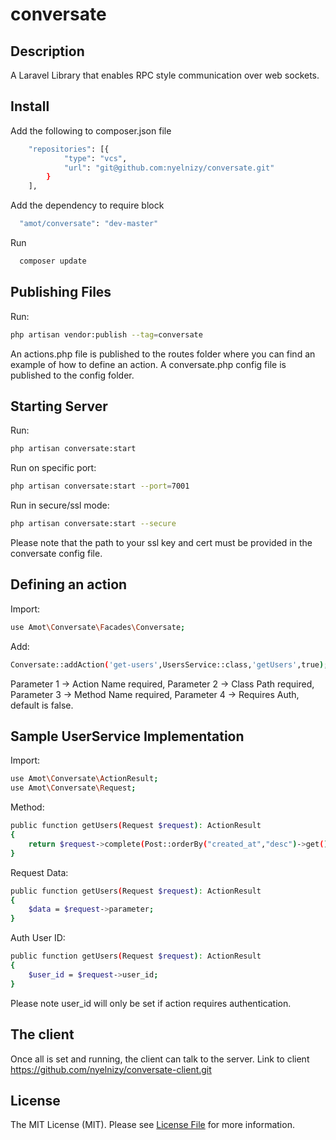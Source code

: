 # conversate
## Description

A Laravel Library that enables RPC style communication over web sockets.

## Install
Add the following to composer.json file
```bash
    "repositories": [{
            "type": "vcs",
            "url": "git@github.com:nyelnizy/conversate.git"
        }
    ],
```
Add the dependency to require block
```bash
  "amot/conversate": "dev-master"
```
Run
```bash
  composer update
```

## Publishing Files

Run:

```bash
php artisan vendor:publish --tag=conversate
```
An actions.php file is published to the routes folder where you can find an example of how to define an action.
A conversate.php config file is published to the config folder.

## Starting Server
Run:
```bash
php artisan conversate:start
```
Run on specific port:
```bash
php artisan conversate:start --port=7001
```

Run in secure/ssl mode:
```bash
php artisan conversate:start --secure
```
Please note that the path to your ssl key and cert must be provided in the conversate config file.

## Defining an action
Import:
```bash
use Amot\Conversate\Facades\Conversate;
```

Add:
```bash
Conversate::addAction('get-users',UsersService::class,'getUsers',true);
```
 Parameter 1 -> Action Name required, 
 Parameter 2 -> Class Path required, 
 Parameter 3 -> Method Name required, 
 Parameter 4 -> Requires Auth, default is false.
 
## Sample UserService Implementation
Import:
```bash
use Amot\Conversate\ActionResult;
use Amot\Conversate\Request;
```

Method:
```bash
public function getUsers(Request $request): ActionResult
{
    return $request->complete(Post::orderBy("created_at","desc")->get());
}
```
Request Data:
```bash
public function getUsers(Request $request): ActionResult
{
    $data = $request->parameter;
}
```

Auth User ID:
```bash
public function getUsers(Request $request): ActionResult
{
    $user_id = $request->user_id;
}
```
Please note user_id will only be set if action requires authentication.

## The client
Once all is set and running, the client can talk to the server. Link to client https://github.com/nyelnizy/conversate-client.git

## License

The MIT License (MIT). Please see [License File](/LICENSE.md) for more information.